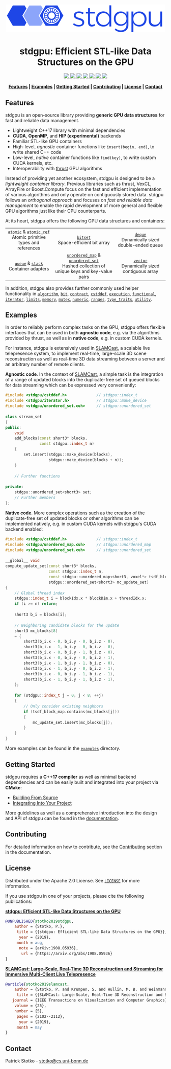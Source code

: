 <p align="center">
<img src="./docs/_static/stdgpu_logo.png" width="500" />
</p>

<h1 align="center">stdgpu: Efficient STL-like Data Structures on the GPU</h1>

<!-- start badges -->

<p align="center">
<a href="https://github.com/stotko/stdgpu/actions?query=workflow%3A%22Ubuntu+OpenMP%22" alt="Ubuntu">
    <img src="https://github.com/stotko/stdgpu/workflows/Ubuntu%20OpenMP/badge.svg"/>
</a>
<a href="https://github.com/stotko/stdgpu/actions?query=workflow%3A%22Windows+OpenMP%22" alt="Windows">
    <img src="https://github.com/stotko/stdgpu/workflows/Windows%20OpenMP/badge.svg"/>
</a>
<a href="https://codecov.io/gh/stotko/stdgpu" alt="Code Coverage">
  <img src="https://codecov.io/gh/stotko/stdgpu/branch/master/graph/badge.svg" />
</a>
<a href="https://scan.coverity.com/projects/stotko-stdgpu" alt="Coverity Scan">
   <img src="https://scan.coverity.com/projects/20259/badge.svg"/>
</a>
<a href="https://bestpractices.coreinfrastructure.org/projects/3645" alt="Best Practices">
    <img src="https://bestpractices.coreinfrastructure.org/projects/3645/badge">
</a>
<a href="https://stotko.github.io/stdgpu" alt="Documentation">
    <img src="https://img.shields.io/badge/docs-Latest-green.svg"/>
</a>
<a href="https://github.com/stotko/stdgpu/blob/master/LICENSE" alt="License">
    <img src="https://img.shields.io/github/license/stotko/stdgpu"/>
</a>
</p>

<!-- end badges -->

<b>
<p align="center">
<a style="font-weight:bold" href="#features">Features</a> |
<a style="font-weight:bold" href="#examples">Examples</a> |
<a style="font-weight:bold" href="#getting-started">Getting Started</a> |
<a style="font-weight:bold" href="#contributing">Contributing</a> |
<a style="font-weight:bold" href="#license">License</a> |
<a style="font-weight:bold" href="#contact">Contact</a>
</p>
</b>


## Features

stdgpu is an open-source library providing **generic GPU data structures** for fast and reliable data management.

- Lightweight C++17 library with minimal dependencies
- **CUDA**, **OpenMP**, and **HIP (experimental)** backends
- Familiar STL-like GPU containers
- High-level, *agnostic* container functions like `insert(begin, end)`, to write shared C++ code
- Low-level, *native* container functions like `find(key)`, to write custom CUDA kernels, etc.
- Interoperability with [thrust](https://github.com/NVIDIA/thrust) GPU algorithms

Instead of providing yet another ecosystem, stdgpu is designed to be a *lightweight container library*. Previous libraries such as thrust, VexCL, ArrayFire or Boost.Compute focus on the fast and efficient implementation of various algorithms and only operate on contiguously stored data. stdgpu follows an *orthogonal approach* and focuses on *fast and reliable data management* to enable the rapid development of more general and flexible GPU algorithms just like their CPU counterparts.

At its heart, stdgpu offers the following GPU data structures and containers:

<table>
<tr align="center">
<td><a href="https://stotko.github.io/stdgpu/doxygen/classstdgpu_1_1atomic.html"><code>atomic</code></a> &amp; <a href="https://stotko.github.io/stdgpu/doxygen/classstdgpu_1_1atomic__ref.html"><code>atomic_ref</code></a><br>Atomic primitive types and references</td>
<td><a href="https://stotko.github.io/stdgpu/doxygen/classstdgpu_1_1bitset.html"><code>bitset</code></a><br>Space-efficient bit array</td>
<td><a href="https://stotko.github.io/stdgpu/doxygen/classstdgpu_1_1deque.html"><code>deque</code></a><br>Dynamically sized double-ended queue</td>
</tr>
<tr align="center">
<td><a href="https://stotko.github.io/stdgpu/doxygen/classstdgpu_1_1queue.html"><code>queue</code></a> &amp; <a href="https://stotko.github.io/stdgpu/doxygen/classstdgpu_1_1stack.html"><code>stack</code></a><br>Container adapters</td>
<td><a href="https://stotko.github.io/stdgpu/doxygen/classstdgpu_1_1unordered__map.html"><code>unordered_map</code></a> &amp; <a href="https://stotko.github.io/stdgpu/doxygen/classstdgpu_1_1unordered__set.html"><code>unordered_set</code></a><br>Hashed collection of unique keys and key-value pairs</td>
<td><a href="https://stotko.github.io/stdgpu/doxygen/classstdgpu_1_1vector.html"><code>vector</code></a><br>Dynamically sized contiguous array</td>
</tr>
</table>

In addition, stdgpu also provides further commonly used helper functionality in [`algorithm`](https://stotko.github.io/stdgpu/doxygen/group__algorithm.html), [`bit`](https://stotko.github.io/stdgpu/doxygen/group__bit.html), [`contract`](https://stotko.github.io/stdgpu/doxygen/group__contract.html), [`cstddef`](https://stotko.github.io/stdgpu/doxygen/group__cstddef.html), [`execution`](https://stotko.github.io/stdgpu/doxygen/group__execution.html), [`functional`](https://stotko.github.io/stdgpu/doxygen/group__functional.html), [`iterator`](https://stotko.github.io/stdgpu/doxygen/group__iterator.html), [`limits`](https://stotko.github.io/stdgpu/doxygen/group__limits.html), [`memory`](https://stotko.github.io/stdgpu/doxygen/group__memory.html), [`mutex`](https://stotko.github.io/stdgpu/doxygen/group__mutex.html), [`numeric`](https://stotko.github.io/stdgpu/doxygen/group__numeric.html), [`ranges`](https://stotko.github.io/stdgpu/doxygen/group__ranges.html), [`type_traits`](https://stotko.github.io/stdgpu/doxygen/group__type__traits.html), [`utility`](https://stotko.github.io/stdgpu/doxygen/group__utility.html).


## Examples

<!-- start examples -->

In order to reliably perform complex tasks on the GPU, stdgpu offers flexible interfaces that can be used in both **agnostic code**, e.g. via the algorithms provided by thrust, as well as in **native code**, e.g. in custom CUDA kernels.

For instance, stdgpu is extensively used in [SLAMCast](https://www.researchgate.net/publication/331303359_SLAMCast_Large-Scale_Real-Time_3D_Reconstruction_and_Streaming_for_Immersive_Multi-Client_Live_Telepresence), a scalable live telepresence system, to implement real-time, large-scale 3D scene reconstruction as well as real-time 3D data streaming between a server and an arbitrary number of remote clients.

**Agnostic code**. In the context of [SLAMCast](https://www.researchgate.net/publication/331303359_SLAMCast_Large-Scale_Real-Time_3D_Reconstruction_and_Streaming_for_Immersive_Multi-Client_Live_Telepresence), a simple task is the integration of a range of updated blocks into the duplicate-free set of queued blocks for data streaming which can be expressed very conveniently:

```cpp
#include <stdgpu/cstddef.h>             // stdgpu::index_t
#include <stdgpu/iterator.h>            // stdgpu::make_device
#include <stdgpu/unordered_set.cuh>     // stdgpu::unordered_set

class stream_set
{
public:
    void
    add_blocks(const short3* blocks,
               const stdgpu::index_t n)
    {
        set.insert(stdgpu::make_device(blocks),
                   stdgpu::make_device(blocks + n));
    }

    // Further functions

private:
    stdgpu::unordered_set<short3> set;
    // Further members
};
```

**Native code**. More complex operations such as the creation of the duplicate-free set of updated blocks or other algorithms can be implemented natively, e.g. in custom CUDA kernels with stdgpu's CUDA backend enabled:

```cpp
#include <stdgpu/cstddef.h>             // stdgpu::index_t
#include <stdgpu/unordered_map.cuh>     // stdgpu::unordered_map
#include <stdgpu/unordered_set.cuh>     // stdgpu::unordered_set

__global__ void
compute_update_set(const short3* blocks,
                   const stdgpu::index_t n,
                   const stdgpu::unordered_map<short3, voxel*> tsdf_block_map,
                   stdgpu::unordered_set<short3> mc_update_set)
{
    // Global thread index
    stdgpu::index_t i = blockIdx.x * blockDim.x + threadIdx.x;
    if (i >= n) return;

    short3 b_i = blocks[i];

    // Neighboring candidate blocks for the update
    short3 mc_blocks[8]
    = {
        short3(b_i.x - 0, b_i.y - 0, b_i.z - 0),
        short3(b_i.x - 1, b_i.y - 0, b_i.z - 0),
        short3(b_i.x - 0, b_i.y - 1, b_i.z - 0),
        short3(b_i.x - 0, b_i.y - 0, b_i.z - 1),
        short3(b_i.x - 1, b_i.y - 1, b_i.z - 0),
        short3(b_i.x - 1, b_i.y - 0, b_i.z - 1),
        short3(b_i.x - 0, b_i.y - 1, b_i.z - 1),
        short3(b_i.x - 1, b_i.y - 1, b_i.z - 1),
    };

    for (stdgpu::index_t j = 0; j < 8; ++j)
    {
        // Only consider existing neighbors
        if (tsdf_block_map.contains(mc_blocks[j]))
        {
            mc_update_set.insert(mc_blocks[j]);
        }
    }
}
```

More examples can be found in the [`examples`](https://github.com/stotko/stdgpu/tree/master/examples) directory.

<!-- end examples -->


## Getting Started

stdgpu requires a **C++17 compiler** as well as minimal backend dependencies and can be easily built and integrated into your project via **CMake**:

- [Building From Source](https://stotko.github.io/stdgpu/getting_started/building_from_source.html)
- [Integrating Into Your Project](https://stotko.github.io/stdgpu/getting_started/integrating_into_your_project.html)

More guidelines as well as a comprehensive introduction into the design and API of stdgpu can be found in the [documentation](https://stotko.github.io/stdgpu).


## Contributing

For detailed information on how to contribute, see the [Contributing](https://stotko.github.io/stdgpu/development/contributing.html) section in the documentation.


## License

Distributed under the Apache 2.0 License. See [`LICENSE`](https://github.com/stotko/stdgpu/blob/master/LICENSE) for more information.

<!-- start citation -->

If you use stdgpu in one of your projects, please cite the following publications:

[**stdgpu: Efficient STL-like Data Structures on the GPU**](https://www.researchgate.net/publication/335233070_stdgpu_Efficient_STL-like_Data_Structures_on_the_GPU)

```bib
@UNPUBLISHED{stotko2019stdgpu,
    author = {Stotko, P.},
     title = {{stdgpu: Efficient STL-like Data Structures on the GPU}},
      year = {2019},
     month = aug,
      note = {arXiv:1908.05936},
       url = {https://arxiv.org/abs/1908.05936}
}
```

[**SLAMCast: Large-Scale, Real-Time 3D Reconstruction and Streaming for Immersive Multi-Client Live Telepresence**](https://www.researchgate.net/publication/331303359_SLAMCast_Large-Scale_Real-Time_3D_Reconstruction_and_Streaming_for_Immersive_Multi-Client_Live_Telepresence)

```bib
@article{stotko2019slamcast,
    author = {Stotko, P. and Krumpen, S. and Hullin, M. B. and Weinmann, M. and Klein, R.},
     title = {{SLAMCast: Large-Scale, Real-Time 3D Reconstruction and Streaming for Immersive Multi-Client Live Telepresence}},
   journal = {IEEE Transactions on Visualization and Computer Graphics},
    volume = {25},
    number = {5},
     pages = {2102--2112},
      year = {2019},
     month = may
}
```

<!-- end citation -->


## Contact

Patrick Stotko - [stotko@cs.uni-bonn.de](mailto:stotko@cs.uni-bonn.de)
